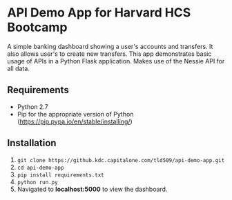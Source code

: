 # API Demo App for Harvard HCS Bootcamp

A simple banking dashboard showing a user's accounts and transfers.  It also allows user's to create new transfers.  This app demonstrates basic usage of APIs in a Python Flask application.  Makes use of the Nessie API for all data.

## Requirements  
* Python 2.7
* Pip for the appropriate version of Python (https://pip.pypa.io/en/stable/installing/)

## Installation  

1. `git clone https://github.kdc.capitalone.com/tld509/api-demo-app.git`
2. `cd api-demo-app`
3. `pip install requirements.txt`
4. `python run.py`
5. Navigated to **localhost:5000** to view the dashboard.
